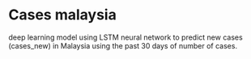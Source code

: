 # Cases malaysia
 deep learning model using LSTM neural network to predict new cases (cases_new) in Malaysia using the past 30 days of number of cases.
